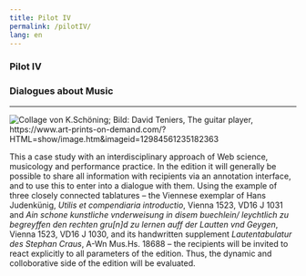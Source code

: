 ```yaml
---
title: Pilot IV
permalink: /pilotIV/
lang: en
---
```


### Pilot IV
### Dialogues about Music
___

![](/assets/img/Handy_coll_02.png "Collage von K.Schöning; Bild: David Teniers, The guitar player,
https://www.art-prints-on-demand.com/?HTML=show/image.htm&imageid=12984561235182363")

This a case study with an interdisciplinary approach of Web science, musicology and performance practice. In the edition it will generally be possible to share all information with recipients via an annotation interface, and to use this to enter into a dialogue with them. Using the example of three closely connected tablatures – the Viennese exemplar of
Hans Judenkünig, _Utilis et compendiaria introductio_, Vienna 1523, VD16 J 1031 and _Ain schone kunstliche vnderweisung in disem buechlein/ leychtlich zu begreyffen den rechten gru[n]d zu lernen auff der Lautten vnd Geygen_, Vienna 1523, VD16 J 1030,  and its handwritten supplement _Lautentabulatur des Stephan Craus_, A-Wn Mus.Hs. 18688 – the recipients will be invited to react explicitly to all parameters of the edition. Thus, the dynamic and colloborative side of the edition will be evaluated.
